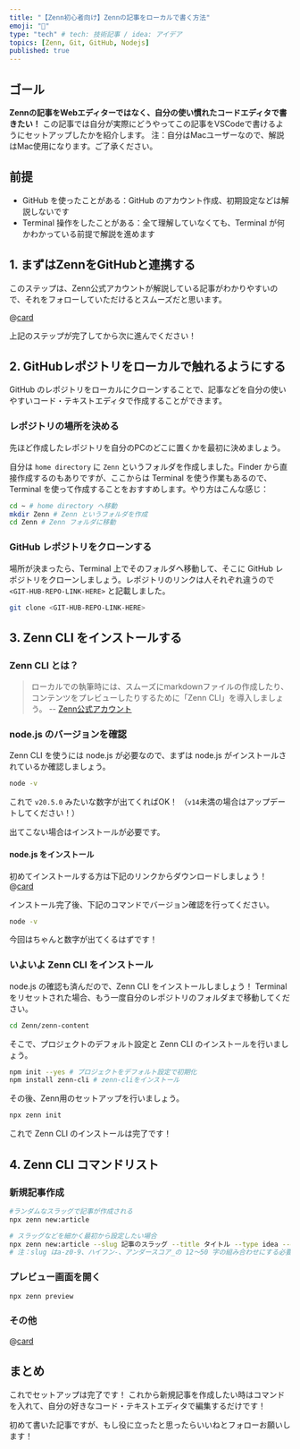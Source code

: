 ```yaml
---
title: "【Zenn初心者向け】Zennの記事をローカルで書く方法"
emoji: "🔰"
type: "tech" # tech: 技術記事 / idea: アイデア
topics: [Zenn, Git, GitHub, Nodejs]
published: true
---
```


## ゴール

**Zennの記事をWebエディターではなく、自分の使い慣れたコードエディタで書きたい！**
この記事では自分が実際にどうやってこの記事をVSCodeで書けるようにセットアップしたかを紹介します。
注：自分はMacユーザーなので、解説はMac使用になります。ご了承ください。

## 前提

- GitHub を使ったことがある：GitHub のアカウント作成、初期設定などは解説しないです
- Terminal 操作をしたことがある：全て理解していなくても、Terminal が何かわかっている前提で解説を進めます

## 1. まずはZennをGitHubと連携する

このステップは、Zenn公式アカウントが解説している記事がわかりやすいので、それをフォローしていただけるとスムーズだと思います。

@[card](https://zenn.dev/zenn/articles/connect-to-github)

上記のステップが完了してから次に進んでください！

## 2. GitHubレポジトリをローカルで触れるようにする

GitHub のレポジトリをローカルにクローンすることで、記事などを自分の使いやすいコード・テキストエディタで作成することができます。

### レポジトリの場所を決める

先ほど作成したレポジトリを自分のPCのどこに置くかを最初に決めましょう。

自分は `home directory` に `Zenn` というフォルダを作成しました。Finder から直接作成するのもありですが、ここからは Terminal を使う作業もあるので、Terminal を使って作成することをおすすめします。やり方はこんな感じ：
```bash
cd ~ # home directory へ移動
mkdir Zenn # Zenn というフォルダを作成
cd Zenn # Zenn フォルダに移動
```

### GitHub レポジトリをクローンする

場所が決まったら、Terminal 上でそのフォルダへ移動して、そこに GitHub レポジトリをクローンしましょう。レポジトリのリンクは人それぞれ違うので `<GIT-HUB-REPO-LINK-HERE>` と記載しました。
```bash
git clone <GIT-HUB-REPO-LINK-HERE>
```

## 3. Zenn CLI をインストールする

### Zenn CLI とは？

> ローカルでの執筆時には、スムーズにmarkdownファイルの作成したり、コンテンツをプレビューしたりするために「Zenn CLI」を導入しましょう。
> -- [Zenn公式アカウント](https://zenn.dev/zenn/articles/install-zenn-cli)

### node.js のバージョンを確認

Zenn CLI を使うには node.js が必要なので、まずは node.js がインストールされているか確認しましょう。
```bash 
node -v
```
これで `v20.5.0` みたいな数字が出てくればOK！
（`v14`未満の場合はアップデートしてください！）

出てこない場合はインストールが必要です。

#### node.js をインストール

初めてインストールする方は下記のリンクからダウンロードしましょう！
@[card](https://nodejs.org/en/)

インストール完了後、下記のコマンドでバージョン確認を行ってください。
```bash 
node -v
```
今回はちゃんと数字が出てくるはずです！

### いよいよ Zenn CLI をインストール

node.js の確認も済んだので、Zenn CLI をインストールしましょう！
Terminal をリセットされた場合、もう一度自分のレポジトリのフォルダまで移動してください。
```bash
cd Zenn/zenn-content
```

そこで、プロジェクトのデフォルト設定と Zenn CLI のインストールを行いましょう。

```bash 
npm init --yes # プロジェクトをデフォルト設定で初期化
npm install zenn-cli # zenn-cliをインストール
```

その後、Zenn用のセットアップを行いましょう。
```bash 
npx zenn init
```
これで Zenn CLI のインストールは完了です！

## 4. Zenn CLI コマンドリスト

### 新規記事作成
```bash
#ランダムなスラッグで記事が作成される
npx zenn new:article

# スラッグなどを細かく最初から設定したい場合
npx zenn new:article --slug 記事のスラッグ --title タイトル --type idea --emoji ✨
# 注：slug はa-z0-9、ハイフン-、アンダースコア_の 12〜50 字の組み合わせにする必要があります
```
### プレビュー画面を開く
```bash
npx zenn preview
```

### その他
@[card](https://zenn.dev/zenn/articles/zenn-cli-guide)

## まとめ

これでセットアップは完了です！
これから新規記事を作成したい時はコマンドを入れて、自分の好きなコード・テキストエディタで編集するだけです！

初めて書いた記事ですが、もし役に立ったと思ったらいいねとフォローお願いします！
